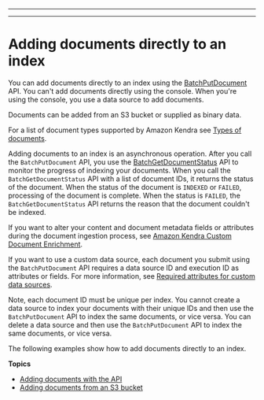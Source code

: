 --------

--------

# Adding documents directly to an index<a name="in-adding-documents"></a>

You can add documents directly to an index using the [BatchPutDocument](API_BatchPutDocument.md) API\. You can't add documents directly using the console\. When you're using the console, you use a data source to add documents\. 

Documents can be added from an S3 bucket or supplied as binary data\.

For a list of document types supported by Amazon Kendra see [Types of documents](https://docs.aws.amazon.com/kendra/latest/dg/index-document-types.html)\.

Adding documents to an index is an asynchronous operation\. After you call the `BatchPutDocument` API, you use the [BatchGetDocumentStatus](API_BatchGetDocumentStatus.md) API to monitor the progress of indexing your documents\. When you call the `BatchGetDocumentStatus` API with a list of document IDs, it returns the status of the document\. When the status of the document is `INDEXED` or `FAILED`, processing of the document is complete\. When the status is `FAILED`, the `BatchGetDocumentStatus` API returns the reason that the document couldn't be indexed\.

If you want to alter your content and document metadata fields or attributes during the document ingestion process, see [Amazon Kendra Custom Document Enrichment](https://docs.aws.amazon.com/kendra/latest/dg/custom-document-enrichment.html)\.

If you want to use a custom data source, each document you submit using the `BatchPutDocument` API requires a data source ID and execution ID as attributes or fields\. For more information, see [Required attributes for custom data sources](https://docs.aws.amazon.com/kendra/latest/dg/data-source-custom.html#custom-required-attributes)\.

Note, each document ID must be unique per index\. You cannot create a data source to index your documents with their unique IDs and then use the `BatchPutDocument` API to index the same documents, or vice versa\. You can delete a data source and then use the `BatchPutDocument` API to index the same documents, or vice versa\.

The following examples show how to add documents directly to an index\.

**Topics**
+ [Adding documents with the API](in-adding-binary-doc.md)
+ [Adding documents from an S3 bucket](in-adding-plain-text.md)